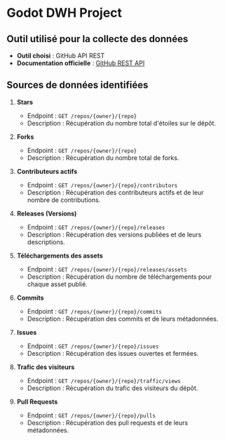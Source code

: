 # Godot DWH Project

## Outil utilisé pour la collecte des données
- **Outil choisi** : GitHub API REST
- **Documentation officielle** : [GitHub REST API](https://docs.github.com/fr/rest)

## Sources de données identifiées
1. **Stars**  
   - Endpoint : `GET /repos/{owner}/{repo}`
   - Description : Récupération du nombre total d'étoiles sur le dépôt.

2. **Forks**  
   - Endpoint : `GET /repos/{owner}/{repo}`
   - Description : Récupération du nombre total de forks.

3. **Contributeurs actifs**  
   - Endpoint : `GET /repos/{owner}/{repo}/contributors`
   - Description : Récupération des contributeurs actifs et de leur nombre de contributions.

4. **Releases (Versions)**  
   - Endpoint : `GET /repos/{owner}/{repo}/releases`
   - Description : Récupération des versions publiées et de leurs descriptions.

5. **Téléchargements des assets**  
   - Endpoint : `GET /repos/{owner}/{repo}/releases/assets`
   - Description : Récupération du nombre de téléchargements pour chaque asset publié.

6. **Commits**  
   - Endpoint : `GET /repos/{owner}/{repo}/commits`
   - Description : Récupération des commits et de leurs métadonnées.

7. **Issues**  
   - Endpoint : `GET /repos/{owner}/{repo}/issues`
   - Description : Récupération des issues ouvertes et fermées.

8. **Trafic des visiteurs**  
   - Endpoint : `GET /repos/{owner}/{repo}/traffic/views`
   - Description : Récupération du trafic des visiteurs du dépôt.

9. **Pull Requests**  
   - Endpoint : `GET /repos/{owner}/{repo}/pulls`
   - Description : Récupération des pull requests et de leurs métadonnées.

